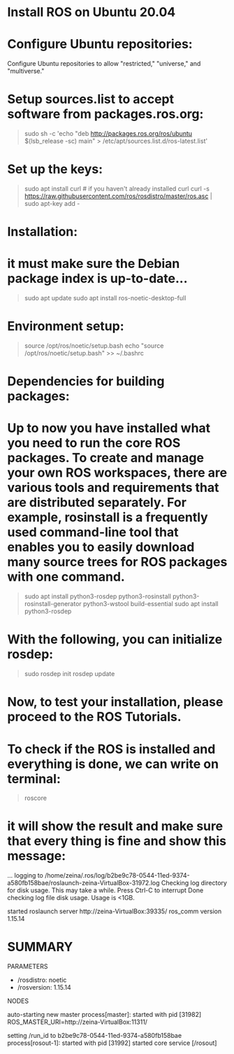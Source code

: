 Install ROS on Ubuntu 20.04
========

Configure  Ubuntu repositories:
========
Configure  Ubuntu repositories to allow "restricted," "universe," and "multiverse."


Setup sources.list  to accept software from packages.ros.org:
=========
> sudo sh -c 'echo "deb http://packages.ros.org/ros/ubuntu $(lsb_release -sc) main" > /etc/apt/sources.list.d/ros-latest.list'

Set up the keys:
=========
> sudo apt install curl # if you haven't already installed curl
curl -s https://raw.githubusercontent.com/ros/rosdistro/master/ros.asc | sudo apt-key add -

Installation:
========
it must make sure the Debian package index is up-to-date...
=
> sudo apt update
> sudo apt install ros-noetic-desktop-full

Environment setup:
=======
> source /opt/ros/noetic/setup.bash
> echo "source /opt/ros/noetic/setup.bash" >> ~/.bashrc

Dependencies for building packages:
=======
Up to now you have installed what you need to run the core ROS packages. To create and manage your own ROS workspaces, there are various tools and requirements that are distributed separately. For example, rosinstall is a frequently used command-line tool that enables you to easily download many source trees for ROS packages with one command. 
=

> sudo apt install python3-rosdep python3-rosinstall python3-rosinstall-generator python3-wstool build-essential
> sudo apt install python3-rosdep

With the following, you can initialize rosdep:
========

> sudo rosdep init
> rosdep update

Now, to test your installation, please proceed to the ROS Tutorials. 
========

To check if the ROS is installed and everything is done, we can write on terminal:
========
> roscore


it will show the result and make sure that every thing is fine and show this message:
========

... logging to /home/zeina/.ros/log/b2be9c78-0544-11ed-9374-a580fb158bae/roslaunch-zeina-VirtualBox-31972.log
Checking log directory for disk usage. This may take a while.
Press Ctrl-C to interrupt
Done checking log file disk usage. Usage is <1GB.

started roslaunch server http://zeina-VirtualBox:39335/
ros_comm version 1.15.14


SUMMARY
========

PARAMETERS
 * /rosdistro: noetic
 * /rosversion: 1.15.14

NODES

auto-starting new master
process[master]: started with pid [31982]
ROS_MASTER_URI=http://zeina-VirtualBox:11311/

setting /run_id to b2be9c78-0544-11ed-9374-a580fb158bae
process[rosout-1]: started with pid [31992]
started core service [/rosout]
